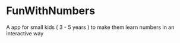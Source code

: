 # FunWithNumbers

A app for small kids ( 3 - 5 years ) to make them learn numbers in an interactive way
